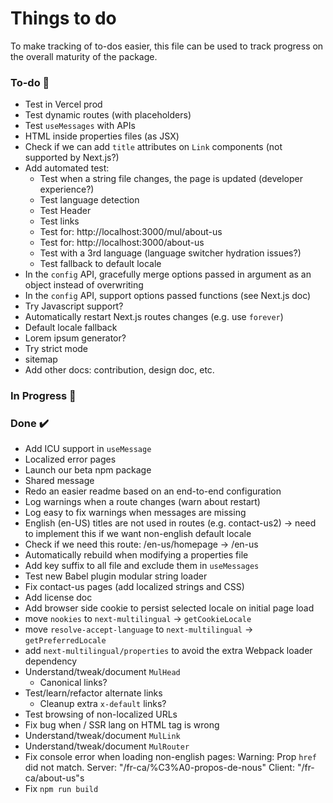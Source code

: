 # Things to do

To make tracking of to-dos easier, this file can be used to track progress on the overall maturity of the package.

### To-do 📝

- Test in Vercel prod
- Test dynamic routes (with placeholders)
- Test `useMessages` with APIs
- HTML inside properties files (as JSX)
- Check if we can add `title` attributes on `Link` components (not supported by Next.js?)
- Add automated test:
  - Test when a string file changes, the page is updated (developer experience?)
  - Test language detection
  - Test Header
  - Test links
  - Test for: http://localhost:3000/mul/about-us
  - Test for: http://localhost:3000/about-us
  - Test with a 3rd language (language switcher hydration issues?)
  - Test fallback to default locale
- In the `config` API, gracefully merge options passed in argument as an object instead of overwriting
- In the `config` API, support options passed functions (see Next.js doc)
- Try Javascript support?
- Automatically restart Next.js routes changes (e.g. use `forever`)
- Default locale fallback
- Lorem ipsum generator?
- Try strict mode
- sitemap
- Add other docs: contribution, design doc, etc.

### In Progress 🚧


### Done ✔️

- Add ICU support in `useMessage`
- Localized error pages
- Launch our beta npm package
- Shared message
- Redo an easier readme based on an end-to-end configuration
- Log warnings when a route changes (warn about restart)
- Log easy to fix warnings when messages are missing
- English (en-US) titles are not used in routes (e.g. contact-us2) -> need to implement this if we want non-english default locale
- Check if we need this route: /en-us/homepage -> /en-us
- Automatically rebuild when modifying a properties file
- Add key suffix to all file and exclude them in `useMessages`
- Test new Babel plugin modular string loader
- Fix contact-us pages (add localized strings and CSS)
- Add license doc
- Add browser side cookie to persist selected locale on initial page load
- move `nookies` to `next-multilingual` -> `getCookieLocale`
- move `resolve-accept-language` to `next-multilingual` -> `getPreferredLocale`
- add `next-multilingual/properties` to avoid the extra Webpack loader dependency
- Understand/tweak/document `MulHead`
  - Canonical links?
- Test/learn/refactor alternate links
  - Cleanup extra `x-default` links?
- Test browsing of non-localized URLs
- Fix bug when / SSR lang on HTML tag is wrong
- Understand/tweak/document `MulLink`
- Understand/tweak/document `MulRouter`
- Fix console error when loading non-english pages: Warning: Prop `href` did not match. Server: "/fr-ca/%C3%A0-propos-de-nous" Client: "/fr-ca/about-us"s
- Fix `npm run build`
